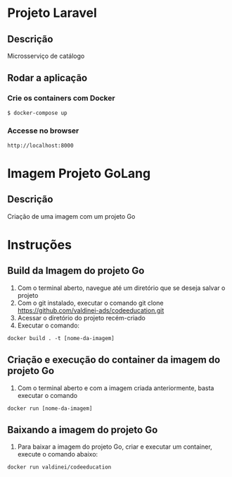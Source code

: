 # Projeto Laravel

## Descrição

Microsserviço de catálogo

## Rodar a aplicação

### Crie os containers com Docker

```bash
$ docker-compose up
```

### Accesse no browser

```
http://localhost:8000
```

# Imagem Projeto GoLang

## Descrição

Criação de uma imagem com um projeto Go

# Instruções

## Build da Imagem do projeto Go

01. Com o terminal aberto, navegue até um diretório que se deseja salvar o projeto
02. Com o git instalado, executar o comando git clone https://github.com/valdinei-ads/codeeducation.git 
03. Acessar o diretório do projeto recém-criado
04. Executar o comando:

```
docker build . -t [nome-da-imagem]
```

## Criação e execução do container da imagem do projeto Go

01. Com o terminal aberto e com a imagem criada anteriormente, basta executar o comando

```
docker run [nome-da-imagem]
```

## Baixando a imagem do projeto Go

01. Para baixar a imagem do projeto Go, criar e executar um container, execute o comando abaixo:

```
docker run valdinei/codeeducation
```
